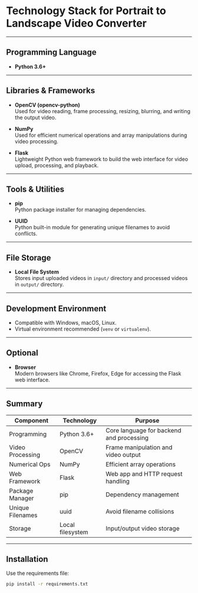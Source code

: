 # Technology Stack for Portrait to Landscape Video Converter

---

## Programming Language

- **Python 3.6+**

---

## Libraries & Frameworks

- **OpenCV (opencv-python)**  
  Used for video reading, frame processing, resizing, blurring, and writing the output video.

- **NumPy**  
  Used for efficient numerical operations and array manipulations during video processing.

- **Flask**  
  Lightweight Python web framework to build the web interface for video upload, processing, and playback.

---

## Tools & Utilities

- **pip**  
  Python package installer for managing dependencies.

- **UUID**  
  Python built-in module for generating unique filenames to avoid conflicts.

---

## File Storage

- **Local File System**  
  Stores input uploaded videos in `input/` directory and processed videos in `output/` directory.

---

## Development Environment

- Compatible with Windows, macOS, Linux.
- Virtual environment recommended (`venv` or `virtualenv`).

---

## Optional

- **Browser**  
  Modern browsers like Chrome, Firefox, Edge for accessing the Flask web interface.

---

## Summary

| Component        | Technology          | Purpose                             |
|------------------|---------------------|-----------------------------------|
| Programming      | Python 3.6+         | Core language for backend and processing |
| Video Processing | OpenCV              | Frame manipulation and video output |
| Numerical Ops    | NumPy               | Efficient array operations          |
| Web Framework    | Flask               | Web app and HTTP request handling   |
| Package Manager  | pip                 | Dependency management               |
| Unique Filenames | uuid                | Avoid filename collisions           |
| Storage          | Local filesystem    | Input/output video storage          |

---

## Installation

Use the requirements file:

```bash
pip install -r requirements.txt
